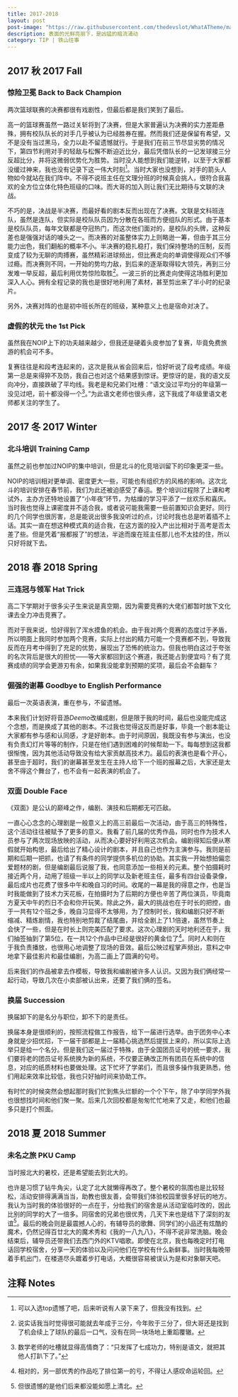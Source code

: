 ```yaml
---
title: 2017-2018
layout: post
post-image: "https://raw.githubusercontent.com/thedevslot/WhatATheme/master/assets/images/SamplePost.png?token=AHMQUEPC4IFADOF5VG4QVN26Z64GG"
description: 表面的光鲜亮丽下，是凶猛的暗流涌动
category: TIP | 铁山往事
---
```


## 2017 秋 2017 Fall

### 惊险卫冕 Back to Back Champion

两次篮球联赛的决赛都很有戏剧性，但最后都是我们笑到了最后。

高一的篮球赛虽然一路过关斩将到了决赛，但是大家普遍认为决赛的实力差距悬殊，拥有校队队长的对手几乎被认为已经胜券在握。然而我们还是保留有希望，又不是没有当过黑马，全力以赴不留遗憾就行。于是我们在前三节尽显劣势的情况下，第四节利用对手的轻敌与松懈不断迫近比分，最后凭借队长的一记发球接三分反超比分，并将这微弱优势化为胜势。当时没人能想到我们能逆转，以至于大家都没缓过神来，我也没有记录下这一伟大时刻[^1]。当时大家也没想到，对手的箭头人物如今就站在我们阵中。不得不说班主任在文理分班的时候真会挑人，很符合我喜欢的全方位立体化特色班级的口味。而大哥的加入则让我们无比期待与文联的决战。

不巧的是，决战是半决赛，而最好看的剧本反而出现在了决赛。文联是文科班连队，虽然是连队，但实际是校队队员因为分散在各班而方便组队的形式。由于基本是校队队员，每年文联都是夺冠热门，而这次他们面对的，是校队的头牌，这种反差也是强强对话的噱头之一。而决赛的对虽整体实力上则略逊一筹，但由于其三分能力出色，我们翻船的概率不小。半决赛的稳扎稳打，我们保持整场的压制，反而变成了较为无聊的肉搏赛，虽然精彩进球频出，但比赛走向的单调使得观众们不够过瘾。而决赛则不同，一开始的势均力敌，到后来的逐渐取得较大领先，再到三分发难一举反超，最后利用优势惊险取胜[^2]。一波三折的比赛走向使得这场胜利更加深入人心。拥有全程记录的我也是很好地利用了素材，甚至剪出来了半小时的纪录片。

另外，决赛对阵的也是初中班长所在的班级，某种意义上也是宿命对决了。

[^1]: 可以入选top遗憾了吧，后来听说有人录下来了，但我没有找到。
[^2]: 说实话我当时觉得很可能就去年成于三分，今年败于三分了，但大哥还是找到了机会续上了球队的最后一口气，没有在同一块场地上重蹈覆辙。

### 虚假的状元 the 1st Pick

虽然我在NOIP上下的功夫越来越少，但我还是硬着头皮参加了复赛，毕竟免费旅游的机会可不多。

复赛往往是和段考连起来的，这次是我从省会回来后，恰好听说了段考成绩。年级第一总是来得猝不及防，我自己也对这个结果感到惊讶。更惊讶的是，我的语文反向冲分，直接跌破了平均线。我老是和兄弟们吐槽：“语文没过平均分的年级第一没见过吧，前十都没得一个[^3]。”为此语文老师也很头疼，这下我成了年级里语文老师都关注的学生了。

[^3]: 数学老师的吐槽就显得高情商了：“只发挥了七成功力，特别是语文，就把其他人打趴下了。”

## 2017 冬 2017 Winter

### 北斗培训 Training Camp

虽然之前也参加过NOIP的集中培训，但是北斗的化竞培训留下的印象更深一些。

NOIP的培训相对更单调、密度更大一些，可能也有组织方的风格的影响。这次北斗的培训安排在春节前，我们为此还被迫感受了春运。整个培训过程除了上课和考试外，主办方还特地设置了“小年夜”环节，为枯燥的学习平添了一丝欢乐和喜庆。当时我也觉得上课密度并不适合我，或者说可能我需要一些前置知识会更好。同行的几个同学也很厉害，总是能说出很多我没听过的点，讨论时我也总是听着插不上话。其实一直在想这种模式真的适合我，在这方面的投入产出比相对于高考是否太差了些。但是凭着“报都报了”的想法，半途而废在班主任那儿也不太挂的住，所以只好将就下去。

## 2018 春 2018 Spring

### 三连冠与领军 Hat Trick

高二下学期对于很多尖子生来说是真空期，因为需要竞赛的大佬们都暂时放下文化课去全力冲击竞赛了。

而对于我来说，恰好得到了浑水摸鱼的机会。由于我对两个竞赛的态度过于矛盾，所以明面上我同时参加两个竞赛，实际上付出的精力可能一个竞赛都不到，导致我反而在月考中得到了充足的优势，展现出了恐怖的统治力。但我也明白这过于夸张的名次背后是很大的担忧——等大家都回到这个赛道，我还能占到便宜吗？有了竞赛成绩的同学会更游刃有余，如果我没能拿到预期的奖项，最后会不会翻车？

### 倔强的谢幕 Goodbye to English Performance

最后一次英语表演，重在参与，不留遗憾。

本来我们计划好将音游*Deemo*改编成剧，但是限于我的时间，最后也没能完成这个念想，而是换成了其他的剧本。不过我也觉得这反而是好事，毕竟一个剧本能让大家都有参与感和认同感，才是好剧本。由于时间原因，我既没有参与演出，也没有负责幻灯片等等的制作，只是在他们遇到困难的时候帮助一下。每每想到这我都很惭愧，因为其他活动导致没有给大家贡献高技术力。最后的表演也是看个开心，甚至由于超时，我们的谢幕甚至发生在主持人给下一个班的报幕之后，大家还是太舍不得这个舞台了，也不会有一起表演的机会了。

### 双面 Double Face

《双面》是公认的巅峰之作，编剧、演技和后期都无可匹敌。

一直心心念念的心理剧是一般意义上的高三前最后一次活动，由于高三的特殊性，这个活动往往被赋予了更多的意义。我看了前几届的优秀作品，同时也作为技术人员参与了两次现场放映的活动，从而决心要好好利用这次机会。编剧得知后便从寒假就开始构思，最后给出了精心设计的剧本，并且自己也作为主演参与。我则是前期和后期一把抓，也请了有条件的同学提供多机位的协助。其实我一开始想拍偏恋爱题材的剧，但是编剧最后说服了我，也同意添加一些相关的元素。整个拍摄耗时接近两个月，动用了班级一半以上的同学以及新老班主任，最多有四台设备录像，最后成片也花费了很多中午和晚自习的时间。收尾的一幕是我的得意之作，也是当时我能做到了技术力天花板，在拍摄时为了后期的方便也辛苦了两位演员，毕竟南方夏天中午的烈日不会和你开玩笑。除此之外，最大的挑战也在于时长的把控，由于一共有12个班之多，晚自习显得不太够用，为了控制时长，我和编剧只好不断缩减、精炼剧情，我也特别地剪裁了结尾曲，并给全剧上了1.1倍速，虽然节奏上会快了一些，但是在时长上则完美匹配了要求。这次心理剧的天时地利还在于，我们抽签抽到了第5位，在一共12个作品中已经是很好的黄金位了[^5]。同时人和则在于我负责播放，也很用心地调整了现场的音效。最后公映过程掌声频出，意料之中地拿下最佳影片和最佳编剧，为高二画上了圆满的句号。

后来我们的作品被拿去作模板，导致我和编剧被许多人认识。又因为我们俩经常一起行动，导致几次在小卖部被认出来，还要了我们俩的签名。

[^5]: 相对的，另一部优秀的作品吃了排位第一的亏，不得让人感叹命运轮回。

### 换届 Succession

换届卸下的是名分与职位，卸不下的是责任。

换届本身是很顺利的，按照流程做工作报告，给下一届进行选举。由于团务中心本身就是少招优招，下一届干部都是上一届精心挑选然后提拔上来的，所以实际上选举只是给一个名分。但是我们这一届过于特殊，由于全国团员证号的统一要求，我们要将老的团员证号系统换为新的系统，不仅要正确改正所有团员在系统中的信息，对应的纸质材料也要做处理。这下忙坏了学弟们，而且很多操作我更熟悉，他们用起来效率比较低，我也只好抽时间来协助工作。

有时忙的时候突然会想起那时我们忙到焦头烂额的一个个下午，除了中学同学外我也很想找时间和他们聚一聚。后来几次回校都是匆匆忙忙地来了又走，和他们也最多只是打个照面。

## 2018 夏 2018 Summer

### 未名之旅 PKU Camp

当时报北大的暑校，还是希望能去到北大的。

也许是习惯了钻牛角尖，认定了北大就懒得再改了。整个暑校的氛围也是比较轻松，活动安排得满满当当，助教也很友善，会带我们体验校园里很多好玩的地方。我认为当时我的体验很好的一点在于，分给我们的宿舍是从活动室临时改的，因此比别的同学的大了一倍多。同宿舍的兄弟也很优秀，几天下来也是结下了深刻的友谊[^6]。最后的晚会则是最震撼人心的，有辅导员的歌舞、同学们的小品还有炫酷的魔术，仍然记得百廿北大的魔术秀和《我的一八九八》，不得不说非常洗脑。晚会结束后，辅导员还带我们去西门外的KTV唱歌。即使在北京，我也每晚定时打电话回学校宿舍，分享一天的体验以及问问他们在学校有什么新鲜事。当时我每晚带着手机出门，在楼道尽头踱着步打电话，大概很容易被误认为是和对象聊天吧。

[^6]: 但很遗憾的是他们后来都没能如愿上清北。

## 注释 Notes